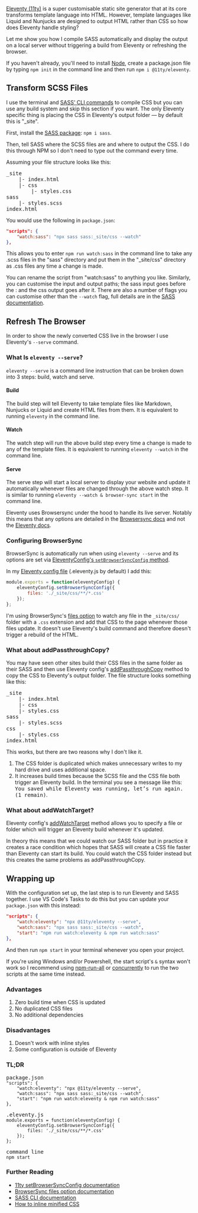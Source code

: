 [Eleventy (11ty)](https://www.11ty.dev/) is a super customisable static site generator that at its core transforms template language into HTML. However, template languages like Liquid and Nunjucks are designed to output HTML rather than CSS so how does Eleventy handle styling?

Let me show you how I compile SASS automatically and display the output on a local server without triggering a build from Eleventy or refreshing the browser.

 If you haven't already, you'll need to install [Node](https://nodejs.org/), create a package.json file by typing `npm init` in the command line and then run `npm i @11ty/eleventy`.


## Transform SCSS Files

I use the terminal and [SASS' CLI commands](https://sass-lang.com/documentation/cli/dart-sass) to compile CSS but you can use any build system and skip this section if you want. The only Eleventy specific thing is placing the CSS in Eleventy's output folder &mdash; by default this is "_site".

First, install the [SASS package](https://www.npmjs.com/package/sass): `npm i sass`.

Then, tell SASS where the SCSS files are and where to output the CSS. I do this through NPM so I don't need to type out the command every time.

Assuming your file structure looks like this:

<pre>
_site
	|- index.html
	|- css
		|- styles.css
sass
	|- styles.scss
index.html
</pre>

You would use the following in `package.json`:
```json
"scripts": {
	"watch:sass": "npx sass sass:_site/css --watch"
},
```

This allows you to enter `npm run watch:sass` in the command line to take any .scss files in the "sass" directory and put them in the "_site/css" directory as .css files any time a change is made.

You can rename the script from "watch:sass" to anything you like. Similarly, you can customise the input and output paths; the sass input goes before the : and the css output goes after it. There are also a number of flags you can customise other than the `--watch` flag, full details are in the [SASS documentation](https://sass-lang.com/documentation/cli/dart-sass).


## Refresh The Browser

In order to show the newly converted CSS live in the browser I use Eleventy's `--serve` command.


### What Is `eleventy --serve`?

`eleventy --serve` is a command line instruction that can be broken down into 3 steps: build, watch and serve.


#### Build
The build step will tell Eleventy to take template files like Markdown, Nunjucks or Liquid and create HTML files from them. It is equivalent to running `eleventy` in the command line.

#### Watch
The watch step will run the above build step every time a change is made to any of the template files. It is equivalent to running `eleventy --watch` in the command line.

#### Serve
The serve step will start a local server to display your website and update it automatically whenever files are changed through the above watch step. It is similar to running `eleventy --watch & browser-sync start` in the command line.

Eleventy uses Browsersync under the hood to handle its live server. Notably this means that any options are detailed in the [Browsersync docs](https://browsersync.io/docs/) and not the [Eleventy docs](https://www.11ty.dev/docs/).


### Configuring BrowserSync

BrowserSync is automatically run when using `eleventy --serve` and its options are set via [EleventyConfig's `setBrowserSyncConfig` method](https://www.11ty.dev/docs/watch-serve/#override-browsersync-server-options).

In my [Eleventy config file](https://www.11ty.dev/docs/config/) (.eleventy.js by default) I add this:

```js
module.exports = function(eleventyConfig) {
	eleventyConfig.setBrowserSyncConfig({
		files: './_site/css/**/*.css'
	});
};
```

I'm using BrowserSync's [files option](https://browsersync.io/docs/options#option-files) to watch any file in the `_site/css/` folder with a `.css` extension and add that CSS to the page whenever those files update. It doesn't use Eleventy's build command and therefore doesn't trigger a rebuild of the HTML.


### What about addPassthroughCopy?

You may have seen other sites build their CSS files in the same folder as their SASS and then use Eleventy config's [addPassthroughCopy](https://www.11ty.dev/docs/copy/) method to copy the CSS to Eleventy's output folder. The file structure looks something like this:
<pre>
_site
	|- index.html
	|- css
	|- styles.css
sass
	|- styles.scss
css
	|- styles.css
index.html
</pre>

This works, but there are two reasons why I don't like it.
1. The CSS folder is duplicated which makes unnecessary writes to my hard drive and uses additional space.
1. It increases build times because the SCSS file and the CSS file both trigger an Eleventy build. In the terminal you see a message like this: <samp>You saved while Eleventy was running, let’s run again. (1 remain)</samp>.


### What about addWatchTarget?

Eleventy config's [addWatchTarget](https://www.11ty.dev/docs/watch-serve/) method allows you to specify a file or folder which will trigger an Eleventy build whenever it's updated.

In theory this means that we could watch our SASS folder but in practice it creates a race condition which hopes that SASS will create a CSS file faster than Eleventy can start its build. You could watch the CSS folder instead but this creates the same problems as addPassthroughCopy.


## Wrapping up

With the configuration set up, the last step is to run Eleventy and SASS together. I use VS Code's Tasks to do this but you can update your `package.json` with this instead:
```json
"scripts": {
	"watch:eleventy": "npx @11ty/eleventy --serve",
	"watch:sass": "npx sass sass:_site/css --watch",
	"start": "npm run watch:eleventy & npm run watch:sass"
},
```

And then run `npm start` in your terminal whenever you open your project.

If you're using Windows and/or Powershell, the start script's `&` syntax won't work so I recommend using [npm-run-all](https://www.npmjs.com/package/npm-run-all) or [concurrently](https://www.npmjs.com/package/concurrently) to run the two scripts at the same time instead.


### Advantages

1. Zero build time when CSS is updated
1. No duplicated CSS files
1. No additional dependencies


### Disadvantages

1. Doesn't work with inline styles
1. Some configuration is outside of Eleventy


### TL;DR
<pre>
package.json
<code class="lang-json">"scripts": {
	"watch:eleventy": "npx @11ty/eleventy --serve",
	"watch:sass": "npx sass sass:_site/css --watch",
	"start": "npm run watch:eleventy & npm run watch:sass"
},</code>
</pre>

<pre>
.eleventy.js
<code class="lang-js">module.exports = function(eleventyConfig) {
	eleventyConfig.setBrowserSyncConfig({
		files: './_site/css/**/*.css'
	});
};</code>
</pre>

<pre>
command line
<code class="lang-shell">npm start</code>
</pre>


### Further Reading

- [11ty setBrowserSyncConfig documentation](https://www.11ty.dev/docs/watch-serve/)
- [BrowserSync files option documentation](https://browsersync.io/docs/options#option-files)
- [SASS CLI documentation](https://sass-lang.com/documentation/cli/dart-sass)
- [How to inline minified CSS](https://www.11ty.dev/docs/quicktips/inline-css/)